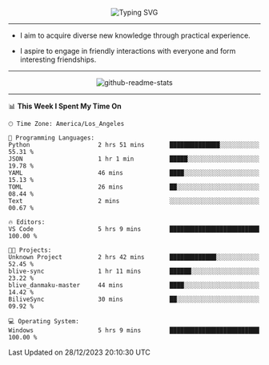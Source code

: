 <p align="center">
  <img src="https://readme-typing-svg.demolab.com?font=Fira+Code&weight=500&size=32&duration=2500&pause=1600&center=true&vCenter=true&random=false&width=1024&height=64&lines=Hi+there+%F0%9F%91%8B;I'm+delighted+you+could+make+it+here+%F0%9F%8E%89;I'm+Harry%2C+a+college+student+still+finding+my+way" alt="Typing SVG" />
</p>


---


- I aim to acquire diverse new knowledge through practical experience.

- I aspire to engage in friendly interactions with everyone and form interesting friendships.


---


<p align="center">
  <img src="https://github-readme-stats.vercel.app/api?username=Harry-Jing&show_icons=true" alt="github-readme-stats"/>
</p>


---

<!--START_SECTION:waka-->
📊 **This Week I Spent My Time On** 

```text
🕑︎ Time Zone: America/Los_Angeles

💬 Programming Languages: 
Python                   2 hrs 51 mins       ██████████████░░░░░░░░░░░   55.31 % 
JSON                     1 hr 1 min          █████░░░░░░░░░░░░░░░░░░░░   19.78 % 
YAML                     46 mins             ████░░░░░░░░░░░░░░░░░░░░░   15.13 % 
TOML                     26 mins             ██░░░░░░░░░░░░░░░░░░░░░░░   08.44 % 
Text                     2 mins              ░░░░░░░░░░░░░░░░░░░░░░░░░   00.67 % 

🔥 Editors: 
VS Code                  5 hrs 9 mins        █████████████████████████   100.00 % 

🐱‍💻 Projects: 
Unknown Project          2 hrs 42 mins       █████████████░░░░░░░░░░░░   52.45 % 
blive-sync               1 hr 11 mins        ██████░░░░░░░░░░░░░░░░░░░   23.22 % 
blive_danmaku-master     44 mins             ████░░░░░░░░░░░░░░░░░░░░░   14.42 % 
BiliveSync               30 mins             ██░░░░░░░░░░░░░░░░░░░░░░░   09.92 % 

💻 Operating System: 
Windows                  5 hrs 9 mins        █████████████████████████   100.00 % 
```


 Last Updated on 28/12/2023 20:10:30 UTC
<!--END_SECTION:waka-->
